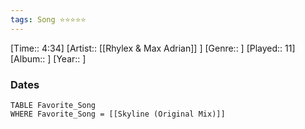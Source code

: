 ```yaml
---
tags: Song ⭐⭐⭐⭐⭐ 
---
```

[Time:: 4:34]
[Artist:: [[Rhylex & Max Adrian]] ]
[Genre:: ]
[Played:: 11]
[Album:: ]
[Year:: ]
### Dates
````dataview
TABLE Favorite_Song
WHERE Favorite_Song = [[Skyline (Original Mix)]]
````